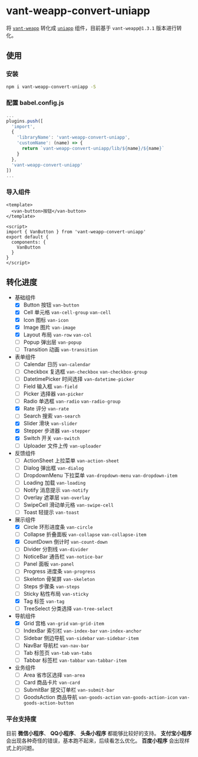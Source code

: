 # vant-weapp-convert-uniapp

将 [`vant-weapp`](https://github.com/youzan/vant-weapp) 转化成 [`uniapp`](https://uniapp.dcloud.io/) 组件，目前基于 `vant-weapp@1.3.1` 版本进行转化。

## 使用

### 安装

```bash
npm i vant-weapp-convert-uniapp -S
```

### 配置 babel.config.js

```js
...
plugins.push([
  'import',
  {
    'libraryName': 'vant-weapp-convert-uniapp',
    'customName': (name) => {
      return `vant-weapp-convert-uniapp/lib/${name}/${name}`
    }
  },
  'vant-weapp-convert-uniapp'
])
...
```

### 导入组件

```vue
<template>
  <van-button>按钮</van-button>
</template>

<script>
import { VanButton } from 'vant-weapp-convert-uniapp'
export default {
  components: {
    VanButton
  }
}
</script>
```

## 转化进度

- 基础组件
  - [x] Button 按钮 `van-button`
  - [x] Cell 单元格 `van-cell-group` `van-cell`
  - [x] Icon 图标 `van-icon`
  - [x] Image 图片 `van-image`
  - [x] Layout 布局 `van-row` `van-col`
  - [ ] Popup 弹出层 `van-popup`
  - [ ] Transition 动画 `van-transition`
- 表单组件
  - [ ] Calendar 日历 `van-calendar`
  - [ ] Checkbox 复选框 `van-checkbox` `van-checkbox-group`
  - [ ] DatetimePicker 时间选择 `van-datetime-picker`
  - [ ] Field 输入框 `van-field`
  - [ ] Picker 选择器 `van-picker`
  - [ ] Radio 单选框 `van-radio` `van-radio-group`
  - [x] Rate 评分 `van-rate`
  - [ ] Search 搜索 `van-search`
  - [x] Slider 滑块 `van-slider`
  - [x] Stepper 步进器 `van-stepper`
  - [x] Switch 开关 `van-switch`
  - [ ] Uploader 文件上传 `van-uploader`
- 反馈组件
  - [ ] ActionSheet 上拉菜单 `van-action-sheet`
  - [ ] Dialog 弹出框 `van-dialog`
  - [ ] DropdownMenu 下拉菜单 `van-dropdown-menu` `van-dropdown-item`
  - [ ] Loading 加载 `van-loading`
  - [ ] Notify 消息提示 `van-notify`
  - [ ] Overlay 遮罩层 `van-overlay`
  - [ ] SwipeCell 滑动单元格 `van-swipe-cell`
  - [ ] Toast 轻提示 `van-toast`
- 展示组件
  - [x] Circle 环形进度条 `van-circle`
  - [ ] Collapse 折叠面板 `van-collapse` `van-collapse-item`
  - [x] CountDown 倒计时 `van-count-down`
  - [ ] Divider 分割线 `van-divider`
  - [ ] NoticeBar 通告栏 `van-notice-bar`
  - [ ] Panel 面板 `van-panel`
  - [ ] Progress 进度条 `van-progress`
  - [ ] Skeleton 骨架屏 `van-skeleton`
  - [ ] Steps 步骤条 `van-steps`
  - [ ] Sticky 粘性布局 `van-sticky`
  - [x] Tag 标签 `van-tag`
  - [ ] TreeSelect 分类选择 `van-tree-select`
- 导航组件
  - [x] Grid 宫格 `van-grid` `van-grid-item`
  - [ ] IndexBar 索引栏 `van-index-bar` `van-index-anchor`
  - [ ] Sidebar 侧边导航 `van-sidebar` `van-sidebar-item`
  - [ ] NavBar 导航栏 `van-nav-bar`
  - [ ] Tab 标签页 `van-tab` `van-tabs`
  - [ ] Tabbar 标签栏 `van-tabbar` `van-tabbar-item`
- 业务组件
  - [ ] Area 省市区选择 `van-area`
  - [ ] Card 商品卡片 `van-card`
  - [ ] SubmitBar 提交订单栏 `van-submit-bar`
  - [ ] GoodsAction 商品导航 `van-goods-action` `van-goods-action-icon` `van-goods-action-button`

### 平台支持度

目前 **微信小程序**、 **QQ小程序**、 **头条小程序** 都能够比较好的支持。 **支付宝小程序** 会出现各种奇怪的错误，基本跑不起来，后续看怎么优化。 **百度小程序** 会出现样式上的问题。

